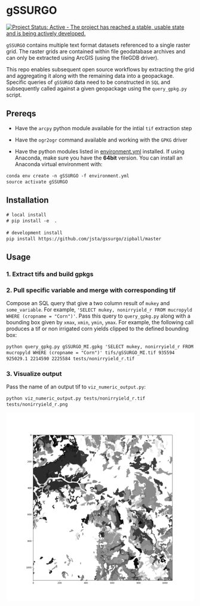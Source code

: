# gSSURGO

[![Project Status: Active - The project has reached a stable, usable state and is being actively developed.](http://www.repostatus.org/badges/latest/active.svg)](http://www.repostatus.org/#active)

`gSSURGO` contains multiple text format datasets referenced to a single raster grid. The raster grids are contained within file geodatabase archives and  can only be extracted using ArcGIS (using the fileGDB driver).

This repo enables subsequent open source workflows by extracting the grid and aggregating it along with the remaining data into a geopackage. Specific queries of `gSSURGO` data need to be constructed in `SQL` and subsequently called against a given geopackage using the `query_gpkg.py` script.

## Prereqs

* Have the `arcpy` python module available for the intial `tif` extraction step

* Have the `ogr2ogr` command available and working with the `GPKG` driver

* Have the python modules listed in [environment.yml](environment.yml) installed. If using Anaconda, make sure you have the **64bit** version. You can install an Anaconda virtual environment with:

```
conda env create -n gSSURGO -f environment.yml
source activate gSSURGO
```

## Installation

```
# local install
# pip install -e  . 

# development install 
pip install https://github.com/jsta/gssurgo/zipball/master
```

## Usage

### 1. Extract tifs and build gpkgs



### 2. Pull specific variable and merge with corresponding tif

Compose an SQL query that give a two column result of `mukey` and `some_variable`. For example, `'SELECT mukey, nonirryield_r FROM mucropyld WHERE (cropname = "Corn")'`. Pass this query to `query_gpkg.py` along with a bounding box given by `xmax`, `xmin`, `ymin`, `ymax`. For example, the following call produces a tif or non irrigated corn yields clipped to the defined bounding box:

```
python query_gpkg.py gSSURGO_MI.gpkg 'SELECT mukey, nonirryield_r FROM mucropyld WHERE (cropname = "Corn")' tifs/gSSURGO_MI.tif 935594 925029.1 2214590 2225584 tests/nonirryield_r.tif
```

### 3. Visualize output

Pass the name of an output tif to `viz_numeric_output.py`:

```
python viz_numeric_output.py tests/nonirryield_r.tif tests/nonirryield_r.png
```

![](tests/nonirryield_r.png)

